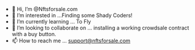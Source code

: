 - 👋 Hi, I’m @Nftsforsale.com   
- 👀 I’m interested in ...Finding some Shady Coders! 
- 🌱 I’m currently learning ... To Fly
- 💞️ I’m looking to collaborate on ... installing a working crowdsale contract with a buy button.
- 📫 How to reach me ... support@nftsforsale.com

<!---
Nftsforsale/Nftsforsale is a ✨ special ✨ repository because its `README.md` (this file) appears on your GitHub profile.
You can click the Preview link to take a look at your changes.
--->
